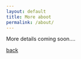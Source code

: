```yaml
---
layout: default
title: More aboot
permalink: /about/
---
```


More details coming soon....

[back](./)
